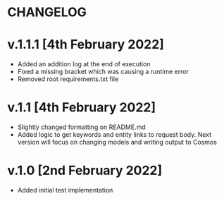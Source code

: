 # CHANGELOG

# v.1.1.1 [4th February 2022]
- Added an addition log at the end of execution
- Fixed a missing bracket which was causing a runtime error
- Removed root requirements.txt file


# v.1.1 [4th February 2022]
- Slightly changed formatting on README.md
- Added logic to get keywords and entity links to request body. Next version will focus on changing models and writing output to Cosmos

# v.1.0 [2nd February 2022]
- Added initial test implementation